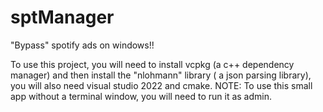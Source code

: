 # sptManager
"Bypass" spotify ads on windows!!

To use this project, you will need to install vcpkg (a c++ dependency manager) and then install the "nlohmann" library ( a json parsing library), you will also need visual studio 2022 and cmake.
NOTE: To use this small app without a terminal window, you will need to run it as admin.